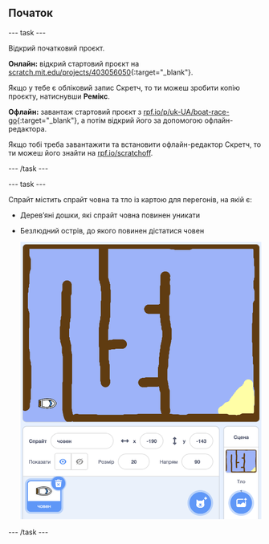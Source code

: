 ## Початок

--- task ---

Відкрий початковий проєкт.

**Онлайн:** відкрий стартовий проєкт на [scratch.mit.edu/projects/403056050](https://scratch.mit.edu/projects/403056050){:target="_blank"}.

Якщо у тебе є обліковий запис Скретч, то ти можеш зробити копію проєкту, натиснувши **Ремікс**.

**Офлайн:** завантаж стартовий проєкт з [rpf.io/p/uk-UA/boat-race-go](http://rpf.io/p/uk-UA/boat-race-go){:target="_blank"}, а потім відкрий його за допомогою офлайн-редактора.

Якщо тобі треба завантажити та встановити офлайн-редактор Скретч, то ти можеш його знайти на [rpf.io/scratchoff](http://rpf.io/scratchoff).

--- /task ---

--- task ---

Спрайт містить спрайт човна та тло із картою для перегонів, на якій є:

- Дерев’яні дошки, які спрайт човна повинен уникати
- Безлюдний острів, до якого повинен дістатися човен
    
    ![знімок екрана](images/boat-starter.png)

--- /task ---